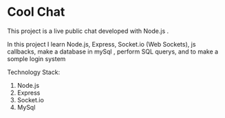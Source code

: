# Cool Chat
This project is a live public chat developed with Node.js .

In this project I learn Node.js, Express, Socket.io (Web Sockets), js callbacks, make a database in mySql , perform SQL querys, and to make a somple login system

Technology Stack:

  1. Node.js
  2. Express
  3. Socket.io
  4. MySql
  
